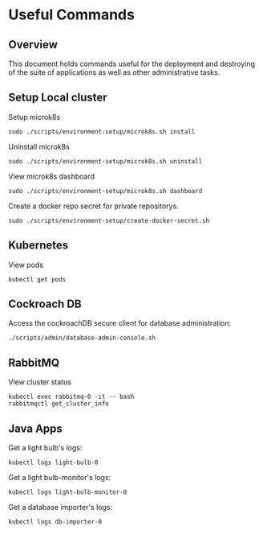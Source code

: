 # Useful Commands

## Overview

This document holds commands useful for the deployment and destroying of the suite of applications as well as other administrative tasks.

## Setup Local cluster
Setup microk8s
```
sudo ./scripts/environment-setup/microk8s.sh install
```
Uninstall microk8s
```
sudo ./scripts/environment-setup/microk8s.sh uninstall
```
View microk8s dashboard
```
sudo ./scripts/environment-setup/microk8s.sh dashboard
```
Create a docker repo secret for private repositorys. 
```
sudo ./scripts/environment-setup/create-docker-secret.sh
```
## Kubernetes
View pods
```
kubectl get pods
```
## Cockroach DB

Access the cockroachDB secure client for database administration:
```
./scripts/admin/database-admin-console.sh
```

## RabbitMQ

View cluster status
```
kubectl exec rabbitmq-0 -it -- bash
rabbitmqctl get_cluster_info
```

## Java Apps

Get a light bulb's logs:
```
kubectl logs light-bulb-0
```
Get a light bulb-monitor's logs:
```
kubectl logs light-bulb-monitor-0
```
Get a database importer's logs:
```
kubectl logs db-importer-0
```
